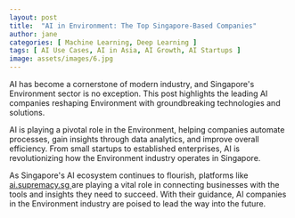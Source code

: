 ```yaml
---
layout: post
title:  "AI in Environment: The Top Singapore-Based Companies"
author: jane
categories: [ Machine Learning, Deep Learning ]
tags: [ AI Use Cases, AI in Asia, AI Growth, AI Startups ]
image: assets/images/6.jpg
---
```


AI has become a cornerstone of modern industry, and Singapore's Environment sector is no exception. This post highlights the leading AI companies reshaping Environment with groundbreaking technologies and solutions.

AI is playing a pivotal role in the Environment, helping companies automate processes, gain insights through data analytics, and improve overall efficiency. From small startups to established enterprises, AI is revolutionizing how the Environment industry operates in Singapore.

As Singapore's AI ecosystem continues to flourish, platforms like <a href="https://ai.supremacy.sg" target="_blank"> ai.supremacy.sg </a> are playing a vital role in connecting businesses with the tools and insights they need to succeed. With their guidance, AI companies in the Environment industry are poised to lead the way into the future.
